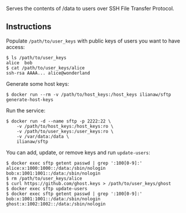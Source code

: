 Serves the contents of /data to users over SSH File Transfer Protocol.

## Instructions

Populate `/path/to/user_keys` with public keys of users you want to have access:

```
$ ls /path/to/user_keys
alice  bob
$ cat /path/to/user_keys/alice
ssh-rsa AAAA... alice@wonderland
```

Generate some host keys:

```
$ docker run --rm -v /path/to/host_keys:/host_keys ilianaw/sftp generate-host-keys
```

Run the service:

```
$ docker run -d --name sftp -p 2222:22 \
    -v /path/to/host_keys:/host_keys:ro \
    -v /path/to/user_keys:/user_keys:ro \
    -v /var/data:/data \
    ilianaw/sftp
```

You can add, update, or remove keys and run `update-users`:

```
$ docker exec sftp getent passwd | grep ':100[0-9]:'
alice:x:1000:1000::/data:/sbin/nologin
bob:x:1001:1001::/data:/sbin/nologin
$ rm /path/to/user_keys/alice
$ curl https://github.com/ghost.keys > /path/to/user_keys/ghost
$ docker exec sftp update-users
$ docker exec sftp getent passwd | grep ':100[0-9]:'
bob:x:1001:1001::/data:/sbin/nologin
ghost:x:1002:1002::/data:/sbin/nologin
```

